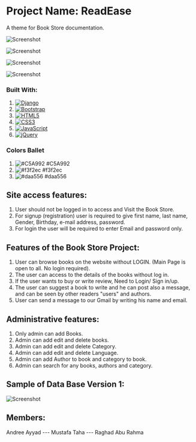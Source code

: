 # Project Name: ReadEase
A theme for Book Store documentation.


![Screenshot](https://media.discordapp.net/attachments/1243238652193144908/1245360343589589012/Screenshot_2024-05-29_at_3.56.31_PM.png?ex=665877b3&is=66572633&hm=477882b7c9a81ac55cb09d34eeb4448a39f6b9d4cdeb086ed0d1743130da3402&=&format=webp&quality=lossless&width=888&height=501)

![Screenshot](https://media.discordapp.net/attachments/1243238652193144908/1245364685566378004/Screenshot_2024-05-29_at_4.14.01_PM.png?ex=66587bbe&is=66572a3e&hm=44919b3be586f754f360353155ac4dbe338b30f032abd8ab7e85d1e017d2134b&=&format=webp&quality=lossless&width=888&height=501)

![Screenshot](https://media.discordapp.net/attachments/1243238652193144908/1245367968611831808/Screenshot_2024-05-29_at_4.26.52_PM.png?ex=66587ecd&is=66572d4d&hm=3ca725c48ea878e647afb241590a9e45e513d8e18c5505dce74e95f48cff607a&=&format=webp&quality=lossless&width=888&height=501)


![Screenshot](https://media.discordapp.net/attachments/1243238652193144908/1245368533026603029/Screenshot_2024-05-29_at_4.29.14_PM.png?ex=66587f54&is=66572dd4&hm=661f0faba5abd7cc015f12947ebd58bc225caaf29bee1f291133e22eab8fa08c&=&format=webp&quality=lossless&width=888&height=501)


### Built With:
1. [![Django](https://img.shields.io/badge/Django-v2.2.4-green?logo=django)](https://www.djangoproject.com/)
2. [![Bootstrap](https://img.shields.io/badge/Bootstrap-v5.0.0-blueviolet?logo=bootstrap)](https://getbootstrap.com/)
3. [![HTML5](https://img.shields.io/badge/HTML5-valid-blue?logo=html5)](https://validator.w3.org/)
4. [![CSS3](https://img.shields.io/badge/CSS3-valid-blue?logo=css3)](https://www.w3.org/Style/CSS/)
5. [![JavaScript](https://img.shields.io/badge/JavaScript-valid-yellow?logo=javascript)](https://developer.mozilla.org/en-US/docs/Web/JavaScript)
6. [![jQuery](https://img.shields.io/badge/jQuery-v3.6.0-blue?logo=jquery)](https://jquery.com/)

### Colors Ballet
1. ![#C5A992](https://placehold.co/15x15/C5A992/C5A992.png) #C5A992
2. ![#f3f2ec](https://placehold.co/15x15/f3f2ec/f3f2ec.png) #f3f2ec
3. ![#daa556](https://placehold.co/15x15/daa556/daa556.png) #daa556

## Site access features:
1.	User should not be logged in to access and Visit the Book Store.
2.  For signup (registration) user is required to give first name, last name, Gender, Birthday, e-mail address, password.
3. 	For login the user will be required to enter Email and password only.

## Features of the Book Store Project:
1.	User can browse books on the website without LOGIN. (Main Page is open to all. No login required).
2.	The user can access to the details of the books without log in.
3. 	If the user wants to buy or write review, Need to Login/ Sign in/up.
4. 	The user can suggest a book to write and he can post also a message, and can be seen by other readers "users" and authors.
5.	User can send a message to our Gmail by writing his name and email.
## Administrative features:
1.	Only admin can add Books.
2.	Admin can add edit and delete books.
3.	Admin can add edit and delete Category.
4.	Admin can add edit and delete Language.
5.	Admin can add Author to book and category to book.
6.	Admin can search for any books, authors and category.

## Sample of Data Base Version 1:
![Screenshot](https://media.discordapp.net/attachments/1243238652193144908/1245370265123164240/image.png?ex=665880f1&is=66572f71&hm=fe0acde0101d01bcf1620222722551a4fe2b3de767b2c2c489a09e90ce7e2f52&=&format=webp&quality=lossless&width=888&height=527)




## Members:
Andree Ayyad --- Mustafa Taha --- Raghad Abu Rahma


